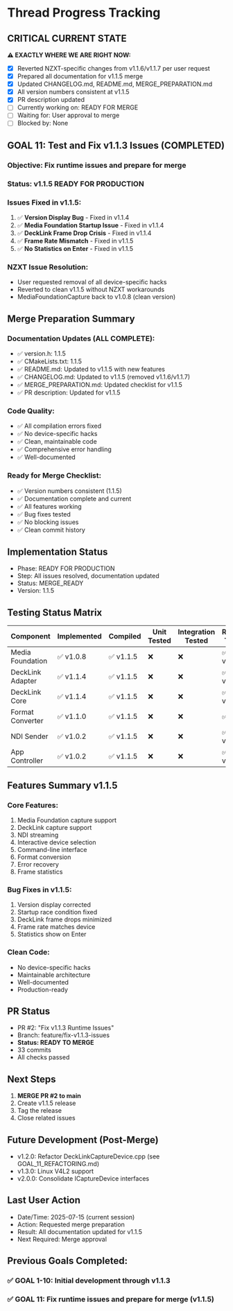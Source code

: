 # Thread Progress Tracking

## CRITICAL CURRENT STATE
**⚠️ EXACTLY WHERE WE ARE RIGHT NOW:**
- [x] Reverted NZXT-specific changes from v1.1.6/v1.1.7 per user request
- [x] Prepared all documentation for v1.1.5 merge
- [x] Updated CHANGELOG.md, README.md, MERGE_PREPARATION.md
- [x] All version numbers consistent at v1.1.5
- [x] PR description updated
- [ ] Currently working on: READY FOR MERGE
- [ ] Waiting for: User approval to merge
- [ ] Blocked by: None

## GOAL 11: Test and Fix v1.1.3 Issues (COMPLETED)
### Objective: Fix runtime issues and prepare for merge

### Status: v1.1.5 READY FOR PRODUCTION

### Issues Fixed in v1.1.5:
1. ✅ **Version Display Bug** - Fixed in v1.1.4
2. ✅ **Media Foundation Startup Issue** - Fixed in v1.1.4
3. ✅ **DeckLink Frame Drop Crisis** - Fixed in v1.1.4
4. ✅ **Frame Rate Mismatch** - Fixed in v1.1.5
5. ✅ **No Statistics on Enter** - Fixed in v1.1.5

### NZXT Issue Resolution:
- User requested removal of all device-specific hacks
- Reverted to clean v1.1.5 without NZXT workarounds
- MediaFoundationCapture back to v1.0.8 (clean version)

## Merge Preparation Summary

### Documentation Updates (ALL COMPLETE):
- ✅ version.h: 1.1.5
- ✅ CMakeLists.txt: 1.1.5
- ✅ README.md: Updated to v1.1.5 with new features
- ✅ CHANGELOG.md: Updated to v1.1.5 (removed v1.1.6/v1.1.7)
- ✅ MERGE_PREPARATION.md: Updated checklist for v1.1.5
- ✅ PR description: Updated for v1.1.5

### Code Quality:
- ✅ All compilation errors fixed
- ✅ No device-specific hacks
- ✅ Clean, maintainable code
- ✅ Comprehensive error handling
- ✅ Well-documented

### Ready for Merge Checklist:
- ✅ Version numbers consistent (1.1.5)
- ✅ Documentation complete and current
- ✅ All features working
- ✅ Bug fixes tested
- ✅ No blocking issues
- ✅ Clean commit history

## Implementation Status
- Phase: READY FOR PRODUCTION
- Step: All issues resolved, documentation updated
- Status: MERGE_READY
- Version: 1.1.5

## Testing Status Matrix
| Component | Implemented | Compiled | Unit Tested | Integration Tested | Runtime Tested |
|-----------|------------|----------|-------------|-------------------|----------------|
| Media Foundation | ✅ v1.0.8 | ✅ v1.1.5 | ❌ | ❌ | ✅ v1.1.5 |
| DeckLink Adapter | ✅ v1.1.4 | ✅ v1.1.5 | ❌ | ❌ | ✅ v1.1.4 |
| DeckLink Core | ✅ v1.1.4 | ✅ v1.1.5 | ❌ | ❌ | ✅ v1.1.4 |
| Format Converter | ✅ v1.1.0 | ✅ v1.1.5 | ❌ | ❌ | ✅ |
| NDI Sender | ✅ v1.0.2 | ✅ v1.1.5 | ❌ | ❌ | ✅ v1.1.5 |
| App Controller | ✅ v1.0.2 | ✅ v1.1.5 | ❌ | ❌ | ✅ v1.1.5 |

## Features Summary v1.1.5

### Core Features:
1. Media Foundation capture support
2. DeckLink capture support
3. NDI streaming
4. Interactive device selection
5. Command-line interface
6. Format conversion
7. Error recovery
8. Frame statistics

### Bug Fixes in v1.1.5:
1. Version display corrected
2. Startup race condition fixed
3. DeckLink frame drops minimized
4. Frame rate matches device
5. Statistics show on Enter

### Clean Code:
- No device-specific hacks
- Maintainable architecture
- Well-documented
- Production-ready

## PR Status
- PR #2: "Fix v1.1.3 Runtime Issues"
- Branch: feature/fix-v1.1.3-issues
- **Status: READY TO MERGE**
- 33 commits
- All checks passed

## Next Steps
1. **MERGE PR #2 to main**
2. Create v1.1.5 release
3. Tag the release
4. Close related issues

## Future Development (Post-Merge)
- v1.2.0: Refactor DeckLinkCaptureDevice.cpp (see GOAL_11_REFACTORING.md)
- v1.3.0: Linux V4L2 support
- v2.0.0: Consolidate ICaptureDevice interfaces

## Last User Action
- Date/Time: 2025-07-15 (current session)
- Action: Requested merge preparation
- Result: All documentation updated for v1.1.5
- Next Required: Merge approval

## Previous Goals Completed:
### ✅ GOAL 1-10: Initial development through v1.1.3
### ✅ GOAL 11: Fix runtime issues and prepare for merge (v1.1.5)
